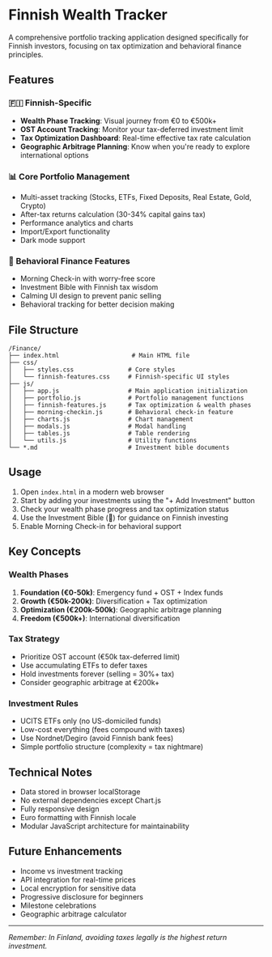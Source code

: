# Finnish Wealth Tracker

A comprehensive portfolio tracking application designed specifically for Finnish investors, focusing on tax optimization and behavioral finance principles.

## Features

### 🇫🇮 Finnish-Specific
- **Wealth Phase Tracking**: Visual journey from €0 to €500k+
- **OST Account Tracking**: Monitor your tax-deferred investment limit
- **Tax Optimization Dashboard**: Real-time effective tax rate calculation
- **Geographic Arbitrage Planning**: Know when you're ready to explore international options

### 📊 Core Portfolio Management
- Multi-asset tracking (Stocks, ETFs, Fixed Deposits, Real Estate, Gold, Crypto)
- After-tax returns calculation (30-34% capital gains tax)
- Performance analytics and charts
- Import/Export functionality
- Dark mode support

### 🧠 Behavioral Finance Features
- Morning Check-in with worry-free score
- Investment Bible with Finnish tax wisdom
- Calming UI design to prevent panic selling
- Behavioral tracking for better decision making

## File Structure

```
/Finance/
├── index.html                    # Main HTML file
├── css/
│   ├── styles.css               # Core styles
│   └── finnish-features.css     # Finnish-specific UI styles
├── js/
│   ├── app.js                   # Main application initialization
│   ├── portfolio.js             # Portfolio management functions
│   ├── finnish-features.js      # Tax optimization & wealth phases
│   ├── morning-checkin.js       # Behavioral check-in feature
│   ├── charts.js                # Chart management
│   ├── modals.js                # Modal handling
│   ├── tables.js                # Table rendering
│   └── utils.js                 # Utility functions
└── *.md                         # Investment bible documents
```

## Usage

1. Open `index.html` in a modern web browser
2. Start by adding your investments using the "+ Add Investment" button
3. Check your wealth phase progress and tax optimization status
4. Use the Investment Bible (📖) for guidance on Finnish investing
5. Enable Morning Check-in for behavioral support

## Key Concepts

### Wealth Phases
1. **Foundation (€0-50k)**: Emergency fund + OST + Index funds
2. **Growth (€50k-200k)**: Diversification + Tax optimization
3. **Optimization (€200k-500k)**: Geographic arbitrage planning
4. **Freedom (€500k+)**: International diversification

### Tax Strategy
- Prioritize OST account (€50k tax-deferred limit)
- Use accumulating ETFs to defer taxes
- Hold investments forever (selling = 30%+ tax)
- Consider geographic arbitrage at €200k+

### Investment Rules
- UCITS ETFs only (no US-domiciled funds)
- Low-cost everything (fees compound with taxes)
- Use Nordnet/Degiro (avoid Finnish bank fees)
- Simple portfolio structure (complexity = tax nightmare)

## Technical Notes

- Data stored in browser localStorage
- No external dependencies except Chart.js
- Fully responsive design
- Euro formatting with Finnish locale
- Modular JavaScript architecture for maintainability

## Future Enhancements

- Income vs investment tracking
- API integration for real-time prices
- Local encryption for sensitive data
- Progressive disclosure for beginners
- Milestone celebrations
- Geographic arbitrage calculator

---

*Remember: In Finland, avoiding taxes legally is the highest return investment.*